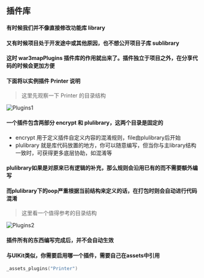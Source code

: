 ## 插件库

#### 有时候我们并不像直接修改功能库 library

#### 又有时候项目处于开发途中或其他原因，也不想公开项目子库 sublibrary

#### 这时 war3mapPlugins 插件库的作用就出来了。插件独立于项目之外，在分享代码的时候会更加方便

#### 下面将以实例插件 Printer 说明

> 这里先观察一下 Printer 的目录结构

![Plugins1](https://gitlab.com/h-document/lik/-/raw/main/assets/plugins1.png)

#### 一个插件包含两部分 encrypt 和 plulibrary，这两个目录是固定的

* encrypt 用于定义插件自定义内容的混淆规则，file由plulibrary后开始
* plulibrary 就是库代码放置的地方，你可以随意编写，但当你与主library结构一致时，可获得更多底层协助，如混淆等

#### plulibrary如果是对原来已有逻辑的补充，那么规则会**沿用已有的而不需要额外编写**

#### 而plulibrary下的oop严重根据当前结构来定义的话，在打包时则会自动进行代码混淆

> 这里看一个值得参考的目录结构

![Plugins2](https://gitlab.com/h-document/lik/-/raw/main/assets/plugins2.png)

#### 插件所有的东西编写完成后，并不会自动生效

#### 与UIKit类似，你需要启用哪一个插件，需要自己在assets中引用

```lua
_assets_plugins("Printer")
```
